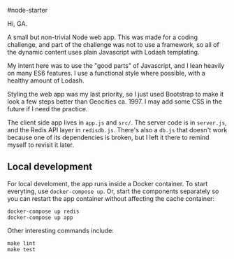 #node-starter

Hi, GA.

A small but non-trivial Node web app. This was made for a coding challenge, and part of the challenge was not to use a framework, so all of the dynamic content uses plain Javascript with Lodash templating.

My intent here was to use the "good parts" of Javascript, and I lean heavily on many ES6 features. I use a functional style where possible, with a healthy amount of Lodash. 

Styling the web app was my last priority, so I just used Bootstrap to make it look a few steps better than Geocities ca. 1997. I may add some CSS in the future if I need the practice.

The client side app lives in `app.js` and `src/`. The server code is in `server.js`, and the Redis API layer in `redisdb.js`. There's also a `db.js` that doesn't work because one of its dependencies is broken, but I left it there to remind myself to revisit it later.

## Local development

For local develoment, the app runs inside a Docker container. To start everyting, use `docker-compose up`. Or, start the components separately so you can restart the app container without affecting the cache container:

    docker-compose up redis
    docker-compose up app

Other interesting commands include:

    make lint
    make test

